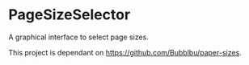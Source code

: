 # PageSizeSelector
A graphical interface to select page sizes.

This project is dependant on https://github.com/Bubblbu/paper-sizes.
